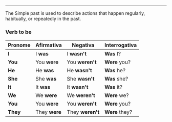 

---

The Simple past is used to describe actions that happen regularly, habitually, or repeatedly in the past.

### **Verb to be** 
| Pronome  | Afirmativa    | Negativa         | Interrogativa  |
| -------- | ------------- | ---------------- | -------------- |
| **I**    | I **was**     | I **wasn't**     | **Was** I?     |
| **You**  | You **were**  | You **weren't**  | **Were** you?  |
| **He**   | He **was**    | He **wasn't**    | **Was** he?    |
| **She**  | She **was**   | She **wasn't**   | **Was** she?   |
| **It**   | It **was**    | It **wasn't**    | **Was** it?    |
| **We**   | We **were**   | We **weren't**   | **Were** we?   |
| **You**  | You **were**  | You **weren't**  | **Were** you?  |
| **They** | They **were** | They **weren't** | **Were** they? |